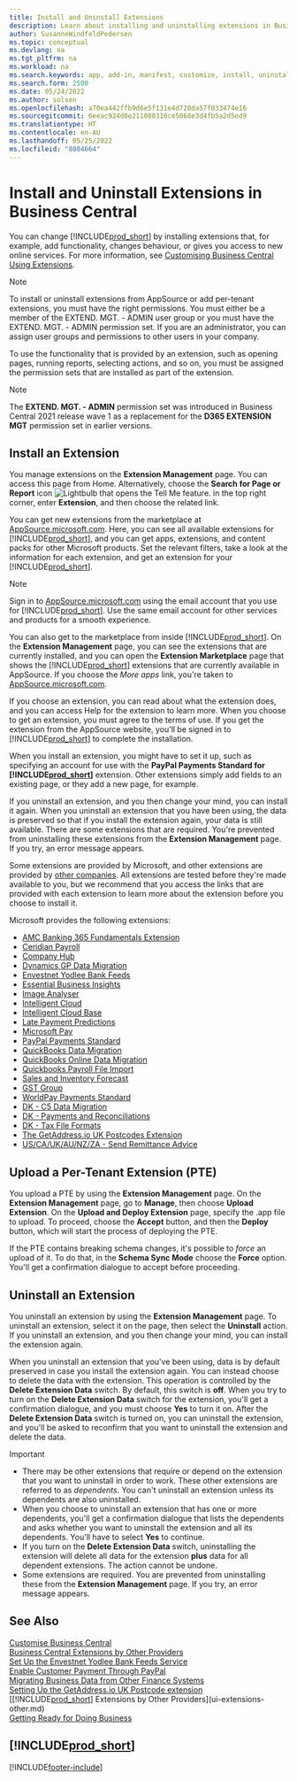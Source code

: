 ```yaml
---
title: Install and Uninstall Extensions
description: Learn about installing and uninstalling extensions in Business Central.
author: SusanneWindfeldPedersen
ms.topic: conceptual
ms.devlang: na
ms.tgt_pltfrm: na
ms.workload: na
ms.search.keywords: app, add-in, manifest, customize, install, uninstall
ms.search.form: 2500
ms.date: 05/24/2022
ms.author: solsen
ms.openlocfilehash: a70ea442ffb9d6e5f131e4d720da57f033474e16
ms.sourcegitcommit: 6eeac924d8e211080316ce5068e3d4fb5a2d5ed9
ms.translationtype: HT
ms.contentlocale: en-AU
ms.lasthandoff: 05/25/2022
ms.locfileid: "8804664"
---
```

# <a name="install-and-uninstall-extensions-in-business-central"></a>Install and Uninstall Extensions in Business Central

You can change [!INCLUDE[prod_short](includes/prod_short.md)] by installing extensions that, for example, add functionality, changes behaviour, or gives you access to new online services. For more information, see [Customising Business Central Using Extensions](ui-extensions.md).

> [!NOTE]
> To install or uninstall extensions from AppSource or add per-tenant extensions, you must have the right permissions. You must either be a member of the EXTEND. MGT. - ADMIN user group or you must have the EXTEND. MGT. - ADMIN permission set. If you are an administrator, you can assign user groups and permissions to other users in your company.
>
> To use the functionality that is provided by an extension, such as opening pages, running reports, selecting actions, and so on, you must be assigned the permission sets that are installed as part of the extension.

> [!NOTE]  
> The **EXTEND. MGT. - ADMIN** permission set was introduced in Business Central 2021 release wave 1 as a replacement for the **D365 EXTENSION MGT** permission set in earlier versions.

## <a name="install-an-extension"></a><a name="install"></a>Install an Extension

You manage extensions on the **Extension Management** page. You can access this page from Home. Alternatively, choose the **Search for Page or Report** icon ![Lightbulb that opens the Tell Me feature.](media/ui-search/search_small.png "Tell me what you want to do") in the top right corner, enter **Extension**, and then choose the related link.  

You can get new extensions from the marketplace at [AppSource.microsoft.com](https://go.microsoft.com/fwlink/?linkid=2081646). Here, you can see all available extensions for [!INCLUDE[prod_short](includes/prod_short.md)], and you can get apps, extensions, and content packs for other Microsoft products. Set the relevant filters, take a look at the information for each extension, and get an extension for your [!INCLUDE[prod_short](includes/prod_short.md)].  

> [!NOTE]  
> Sign in to [AppSource.microsoft.com](https://appsource.microsoft.com/) using the email account that you use for [!INCLUDE[prod_short](includes/prod_short.md)]. Use the same email account for other services and products for a smooth experience.  

You can also get to the marketplace from inside [!INCLUDE[prod_short](includes/prod_short.md)]. On the **Extension Management** page, you can see the extensions that are currently installed, and you can open the **Extension Marketplace** page that shows the [!INCLUDE[prod_short](includes/prod_short.md)] extensions that are currently available in AppSource. If you choose the *More apps* link, you're taken to [AppSource.microsoft.com](https://go.microsoft.com/fwlink/?linkid=2081646).  

If you choose an extension, you can read about what the extension does, and you can access Help for the extension to learn more. When you choose to get an extension, you must agree to the terms of use. If you get the extension from the AppSource website, you'll be signed in to [!INCLUDE[prod_short](includes/prod_short.md)] to complete the installation.  

When you install an extension, you might have to set it up, such as specifying an account for use with the **PayPal Payments Standard for [!INCLUDE[prod_short](includes/prod_short.md)]** extension.
Other extensions simply add fields to an existing page, or they add a new page, for example.

If you uninstall an extension, and you then change your mind, you can install it again. When you uninstall an extension that you have been using, the data is preserved so that if you install the extension again, your data is still available. There are some extensions that are required. You're prevented from uninstalling these extensions from the **Extension Management** page. If you try, an error message appears.

Some extensions are provided by Microsoft, and other extensions are provided by [other companies](ui-extensions-other.md). All extensions are tested before they're made available to you, but we recommend that you access the links that are provided with each extension to learn more about the extension before you choose to install it.

Microsoft provides the following extensions:

* [AMC Banking 365 Fundamentals Extension](ui-extensions-amc-banking.md)
* [Ceridian Payroll](ui-extensions-ceridian-payroll.md)
* [Company Hub](ui-extensions-company-hub.md)  
* [Dynamics GP Data Migration](ui-extensions-dynamicsgp-data-migration.md)
* [Envestnet Yodlee Bank Feeds](ui-extensions-yodlee-bank-feeds.md)
* [Essential Business Insights](ui-extensions-essential-business-insights.md)
* [Image Analyser](ui-extensions-image-analyzer.md)
* [Intelligent Cloud](ui-extensions-data-replication.md)
* [Intelligent Cloud Base](ui-extensions-intelligent-cloud.md)  
* [Late Payment Predictions](ui-extensions-late-payment-prediction.md)
* [Microsoft Pay](ui-extensions-microsoft-pay-payments.md)
* [PayPal Payments Standard](ui-extensions-paypal-payments-standard.md)
* [QuickBooks Data Migration](ui-extensions-quickbooks-data-migration.md)
* [QuickBooks Online Data Migration](ui-extensions-quickbooks-online-data-migration.md)
* [Quickbooks Payroll File Import](ui-extensions-quickbooks-payroll.md)
* [Sales and Inventory Forecast](ui-extensions-sales-forecast.md)
* [GST Group](ui-extensions-vat-group.md)
* [WorldPay Payments Standard](ui-extensions-worldpay-payments-standard.md)
* [DK - C5 Data Migration](ui-extensions-c5-data-migration.md)
* [DK - Payments and Reconciliations](ui-extensions-payments-reconciliation-formats-dk.md)
* [DK - Tax File Formats](ui-extensions-tax-file-formats-dk.md)
* [The GetAddress.io UK Postcodes Extension](LocalFunctionality/UnitedKingdom/ui-extensions-getaddressio.md)  
* [US/CA/UK/AU/NZ/ZA - Send Remittance Advice](ui-extensions-send-remittance-advice.md)

## <a name="upload-a-per-tenant-extension-pte"></a>Upload a Per-Tenant Extension (PTE)

You upload a PTE by using the **Extension Management** page. On the **Extension Management** page, go to **Manage**, then choose **Upload Extension**. On the **Upload and Deploy Extension** page, specify the .app file to upload. To proceed, choose the **Accept** button, and then the **Deploy** button, which will start the process of deploying the PTE.

If the PTE contains breaking schema changes, it's possible to *force* an upload of it. To do that, in the **Schema Sync Mode** choose the **Force** option. You'll get a confirmation dialogue to accept before proceeding.  

## <a name="uninstall-an-extension"></a>Uninstall an Extension

You uninstall an extension by using the **Extension Management** page. To uninstall an extension, select it on the page, then select the **Uninstall** action. If you uninstall an extension, and you then change your mind, you can install the extension again.

When you uninstall an extension that you've been using, data is by default preserved in case you install the extension again. You can instead choose to delete the data with the extension. This operation is controlled by the **Delete Extension Data** switch. By default, this switch is **off**. When you try to turn on the **Delete Extension Data** switch for the extension, you'll get a confirmation dialogue, and you must choose **Yes** to turn it on. After the **Delete Extension Data** switch is turned on, you can uninstall the extension, and you'll be asked to reconfirm that you want to uninstall the extension and delete the data.

> [!IMPORTANT]  
> - There may be other extensions that require or depend on the extension that you want to uninstall in order to work. These other extensions are referred to as *dependents*. You can't uninstall an extension unless its dependents are also uninstalled.
> - When you choose to uninstall an extension that has one or more dependents, you'll get a confirmation dialogue that lists the dependents and asks whether you want to uninstall the extension and all its dependents. You'll have to select **Yes** to continue.
> - If you turn on the **Delete Extension Data** switch, uninstalling the extension will delete all data for the extension **plus** data for all dependent extensions. The action cannot be undone.
> - Some extensions are required. You are prevented from uninstalling these from the **Extension Management** page. If you try, an error message appears.  

## <a name="see-also"></a>See Also

[Customise Business Central](ui-customizing-overview.md)  
[Business Central Extensions by Other Providers](ui-extensions-other.md)  
[Set Up the Envestnet Yodlee Bank Feeds Service](bank-how-setup-bank-statement-service.md)  
[Enable Customer Payment Through PayPal](sales-how-enable-payment-service-extensions.md)  
[Migrating Business Data from Other Finance Systems](across-import-data-configuration-packages.md)  
[Setting Up the GetAddress.io UK Postcode extension](LocalFunctionality/UnitedKingdom/uk-setup-postal-code-service.md)  
[[!INCLUDE[prod_short](includes/prod_short.md)] Extensions by Other Providers](ui-extensions-other.md)  
[Getting Ready for Doing Business](ui-get-ready-business.md)  

## [!INCLUDE[prod_short](includes/free_trial_md.md)]  


[!INCLUDE[footer-include](includes/footer-banner.md)]
